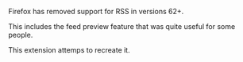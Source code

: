 
Firefox has removed support for RSS in versions 62+.

This includes the feed preview feature that was quite useful for some people.

This extension attemps to recreate it.

